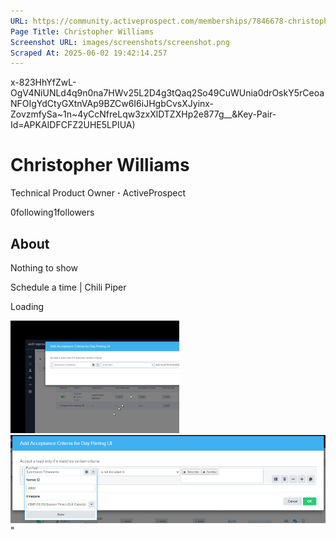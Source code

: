 ```yaml
---
URL: https://community.activeprospect.com/memberships/7846678-christopher-williams
Page Title: Christopher Williams
Screenshot URL: images/screenshots/screenshot.png
Scraped At: 2025-06-02 19:42:14.257
---
```

x-823HhYfZwL-OgV4NiUNLd4q9n0na7HWv25L2D4g3tQaq2So49CuWUnia0drOskY5rCeoaNFOIgYdCtyGXtnVAp9BZCw6I6iJHgbCvsXJyinx-ZovzmfySa~1n~4yCcNfreLqw3zxXlDTZXHp2e877g__&Key-Pair-Id=APKAIDFCFZ2UHE5LPIUA)

# Christopher Williams

Technical Product Owner **·** ActiveProspect

0following1followers

## About

Nothing to show

Schedule a time \| Chili Piper

Loading

![](images/image-1.png)![](images/image-2.png)"
